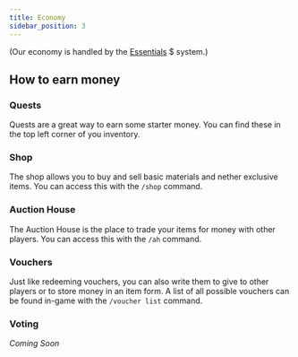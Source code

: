 ```yaml
---
title: Economy
sidebar_position: 3
---
```


(Our economy is handled by the [Essentials](https://essentialsx.net/) $ system.)

## How to earn money

### Quests

Quests are a great way to earn some starter money. You can find these in the top left corner of you inventory.

### Shop

The shop allows you to buy and sell basic materials and nether exclusive items. You can access this with the `/shop` command.

### Auction House

The Auction House is the place to trade your items for money with other players. You can access this with the `/ah` command.

### Vouchers

Just like redeeming vouchers, you can also write them to give to other players or to store money in an item form. A list of all possible vouchers can be found in-game with the `/voucher list` command.

### Voting

*Coming Soon*
